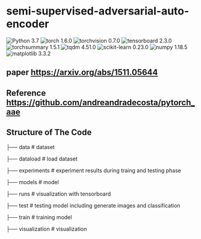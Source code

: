 # semi-supervised-adversarial-auto-encoder

![Python 3.7](https://img.shields.io/badge/python-3.7-green.svg?style=plastic)
![torch 1.6.0](https://img.shields.io/badge/torch-1.6.0-green.svg?style=plastic)
![torchvision 0.7.0](https://img.shields.io/badge/torchvision-0.7.0-green.svg?style=plastic)
![tensorboard 2.3.0](https://img.shields.io/badge/tensorboard-2.3.0-green.svg?style=plastic)
![torchsummary 1.5.1](https://img.shields.io/badge/torchsummary-1.5.1-green.svg?style=plastic)
![tqdm 4.51.0](https://img.shields.io/badge/tqdm-4.51.0-green.svg?style=plastic)
![scikit-learn 0.23.0](https://img.shields.io/badge/scikitlearn-0.23.0-green.svg?style=plastic)
![numpy 1.18.5](https://img.shields.io/badge/numpy-1.18.5-green.svg?style=plastic)
![matplotlib 3.3.2](https://img.shields.io/badge/matplotlib-3.3.2-green.svg?style=plastic)

## paper https://arxiv.org/abs/1511.05644

## Reference https://github.com/andreandradecosta/pytorch_aae

## Structure of The Code
├── data            # dataset

├── dataload        # load dataset

├── experiments     # experiment results during traing and testing phase

├── models          # model 

├── runs            # visualization with tensorboard

├── test            # testing model including generate images and classification

├── train           # training model

├── visualization   # visualization
